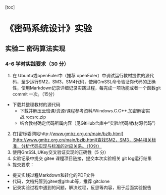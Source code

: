 [toc]

# 《密码系统设计》实验

## 实验二	密码算法实现

### 4-6 学时实践要求（30 分）

1. 在 Ubuntu或openEuler中（推荐 openEuler）中调试运行教材提供的源代码，至少运行SM2，SM3，SM4代码，使用GmSSL命令验证你代码的正确性，使用Markdown记录详细记录实践过程，每完成一项功能或者一个函数git commit 一次。（15分）
- 下载并整理教材的源代码
    - 下载并解压云班课/资源/课程参考资料/Windows.C.C++.加密解密实战.rocsrc.zip
    - 结合教材确定代码所属内容（见GitHub仓库中“实验/代码/教材源代码”）
2. 在[密标委网站http://www.gmbz.org.cn/main/bzlb.html](http://www.gmbz.org.cn/main/bzlb.html)查找SM2，SM3，SM4相关标准，分析代码实现与标准的对应关系。（10分）
3. 使用GmSSL,UKey交叉验证实现的正确性（5 分）
4. 实验记录中提交 gitee 课程项目链接，提交本次实验相关 git log运行结果
5. 提交要求：

- 提交实践过程Markdown和转化的PDF文件
- 代码，文档托管到gitee或github等，推荐 gitclone
- 记录实验过程中遇到的问题，解决过程，反思等内容，用于后面实验报告
